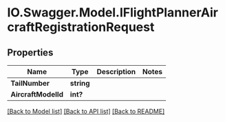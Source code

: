 # IO.Swagger.Model.IFlightPlannerAircraftRegistrationRequest
## Properties

Name | Type | Description | Notes
------------ | ------------- | ------------- | -------------
**TailNumber** | **string** |  | 
**AircraftModelId** | **int?** |  | 

[[Back to Model list]](../README.md#documentation-for-models) [[Back to API list]](../README.md#documentation-for-api-endpoints) [[Back to README]](../README.md)

